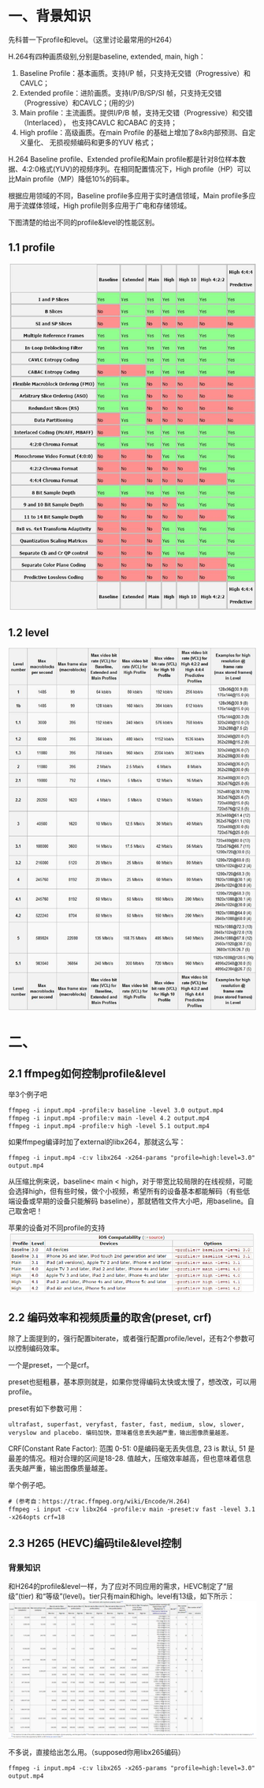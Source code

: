 # 一、背景知识  

先科普一下profile和level。（这里讨论最常用的H264）  

H.264有四种画质级别,分别是baseline, extended, main, high：   

1. Baseline Profile：基本画质。支持I/P 帧，只支持无交错（Progressive）和CAVLC； 
2. Extended profile：进阶画质。支持I/P/B/SP/SI 帧，只支持无交错（Progressive）和CAVLC；(用的少) 
3. Main profile：主流画质。提供I/P/B 帧，支持无交错（Progressive）和交错（Interlaced）， 也支持CAVLC 和CABAC 的支持； 
4. High profile：高级画质。在main Profile 的基础上增加了8x8内部预测、自定义量化、 无损视频编码和更多的YUV 格式；   

H.264 Baseline profile、Extended profile和Main profile都是针对8位样本数据、4:2:0格式(YUV)的视频序列。在相同配置情况下，High profile（HP）可以比Main profile（MP）降低10%的码率。   

根据应用领域的不同，Baseline profile多应用于实时通信领域，Main profile多应用于流媒体领域，High profile则多应用于广电和存储领域。  

下图清楚的给出不同的profile&level的性能区别。   

## 1.1 profile   
![](_v_images/20191108172855570_27374.png)  

## 1.2 level   
![](_v_images/20191108172941767_10585.png)  


# 二、  

## 2.1 ffmpeg如何控制profile&level  

举3个例子吧   

```console
ffmpeg -i input.mp4 -profile:v baseline -level 3.0 output.mp4
ffmpeg -i input.mp4 -profile:v main -level 4.2 output.mp4
ffmpeg -i input.mp4 -profile:v high -level 5.1 output.mp4
```

如果ffmpeg编译时加了external的libx264，那就这么写：   

```console
ffmpeg -i input.mp4 -c:v libx264 -x264-params "profile=high:level=3.0" output.mp4
```

从压缩比例来说，baseline< main < high，对于带宽比较局限的在线视频，可能会选择high，但有些时候，做个小视频，希望所有的设备基本都能解码（有些低端设备或早期的设备只能解码 baseline），那就牺牲文件大小吧，用baseline。自己取舍吧！  

苹果的设备对不同profile的支持  
![](_v_images/20191108173329076_30375.png)  


## 2.2 编码效率和视频质量的取舍(preset, crf)  

除了上面提到的，强行配置biterate，或者强行配置profile/level，还有2个参数可以控制编码效率。  

一个是preset，一个是crf。   

preset也挺粗暴，基本原则就是，如果你觉得编码太快或太慢了，想改改，可以用profile。   

preset有如下参数可用：  

```console
ultrafast, superfast, veryfast, faster, fast, medium, slow, slower, veryslow and placebo. 编码加快，意味着信息丢失越严重，输出图像质量越差。
```

CRF(Constant Rate Factor): 范围 0-51: 0是编码毫无丢失信息, 23 is 默认, 51 是最差的情况。相对合理的区间是18-28. 值越大，压缩效率越高，但也意味着信息丢失越严重，输出图像质量越差。  

举个例子吧。   

```console
# (参考自：https://trac.ffmpeg.org/wiki/Encode/H.264)
ffmpeg -i input -c:v libx264 -profile:v main -preset:v fast -level 3.1 -x264opts crf=18 
```

## 2.3 H265 (HEVC)编码tile&level控制  

### 背景知识  

和H264的profile&level一样，为了应对不同应用的需求，HEVC制定了“层级”(tier) 和“等级”(level)。tier只有main和high。level有13级，如下所示：   
![](_v_images/20191108173636192_22268.png)  

不多说，直接给出怎么用。（supposed你用libx265编码）   

```console
ffmpeg -i input.mp4 -c:v libx265 -x265-params "profile=high:level=3.0" output.mp4
```